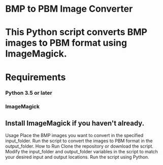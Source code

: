 <h1>BMP to PBM Image Converter<h1>
<p>This Python script converts BMP images to PBM format using ImageMagick.</p>
<h1>Requirements</h1>
<h3>Python 3.5 or later</h3>
<h3>ImageMagick</h3>
<h2>Install ImageMagick if you haven't already.</h2>

 
Usage
Place the BMP images you want to convert in the specified input_folder.
Run the script to convert the images to PBM format in the output_folder.
How to Run
Clone the repository or download the script.
Modify the input_folder and output_folder variables in the script to match your desired input and output locations.
Run the script using Python.
